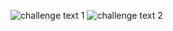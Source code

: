 ![challenge text 1](https://user-images.githubusercontent.com/55951495/111039384-80dd0180-8436-11eb-9f40-ee44e88b0380.PNG)
![challenge text 2](https://user-images.githubusercontent.com/55951495/111039391-876b7900-8436-11eb-9349-11861a484d8b.PNG)
